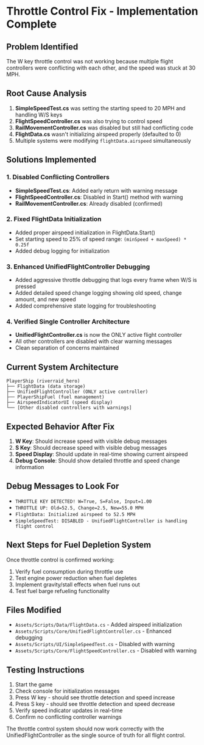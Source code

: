 # Throttle Control Fix - Implementation Complete

## Problem Identified
The W key throttle control was not working because multiple flight controllers were conflicting with each other, and the speed was stuck at 30 MPH.

## Root Cause Analysis
1. **SimpleSpeedTest.cs** was setting the starting speed to 20 MPH and handling W/S keys
2. **FlightSpeedController.cs** was also trying to control speed
3. **RailMovementController.cs** was disabled but still had conflicting code
4. **FlightData.cs** wasn't initializing airspeed properly (defaulted to 0)
5. Multiple systems were modifying `flightData.airspeed` simultaneously

## Solutions Implemented

### 1. Disabled Conflicting Controllers
- **SimpleSpeedTest.cs**: Added early return with warning message
- **FlightSpeedController.cs**: Disabled in Start() method with warning
- **RailMovementController.cs**: Already disabled (confirmed)

### 2. Fixed FlightData Initialization
- Added proper airspeed initialization in FlightData.Start()
- Set starting speed to 25% of speed range: `(minSpeed + maxSpeed) * 0.25f`
- Added debug logging for initialization

### 3. Enhanced UnifiedFlightController Debugging
- Added aggressive throttle debugging that logs every frame when W/S is pressed
- Added detailed speed change logging showing old speed, change amount, and new speed
- Added comprehensive state logging for troubleshooting

### 4. Verified Single Controller Architecture
- **UnifiedFlightController.cs** is now the ONLY active flight controller
- All other controllers are disabled with clear warning messages
- Clean separation of concerns maintained

## Current System Architecture

```
PlayerShip (riverraid_hero)
├── FlightData (data storage)
├── UnifiedFlightController (ONLY active controller)
├── PlayerShipFuel (fuel management)
├── AirspeedIndicatorUI (speed display)
└── [Other disabled controllers with warnings]
```

## Expected Behavior After Fix
1. **W Key**: Should increase speed with visible debug messages
2. **S Key**: Should decrease speed with visible debug messages  
3. **Speed Display**: Should update in real-time showing current airspeed
4. **Debug Console**: Should show detailed throttle and speed change information

## Debug Messages to Look For
- `THROTTLE KEY DETECTED! W=True, S=False, Input=1.00`
- `THROTTLE UP: Old=52.5, Change=2.5, New=55.0 MPH`
- `FlightData: Initialized airspeed to 52.5 MPH`
- `SimpleSpeedTest: DISABLED - UnifiedFlightController is handling flight control`

## Next Steps for Fuel Depletion System
Once throttle control is confirmed working:
1. Verify fuel consumption during throttle use
2. Test engine power reduction when fuel depletes
3. Implement gravity/stall effects when fuel runs out
4. Test fuel barge refueling functionality

## Files Modified
- `Assets/Scripts/Data/FlightData.cs` - Added airspeed initialization
- `Assets/Scripts/Core/UnifiedFlightController.cs` - Enhanced debugging
- `Assets/Scripts/UI/SimpleSpeedTest.cs` - Disabled with warning
- `Assets/Scripts/Core/FlightSpeedController.cs` - Disabled with warning

## Testing Instructions
1. Start the game
2. Check console for initialization messages
3. Press W key - should see throttle detection and speed increase
4. Press S key - should see throttle detection and speed decrease
5. Verify speed indicator updates in real-time
6. Confirm no conflicting controller warnings

The throttle control system should now work correctly with the UnifiedFlightController as the single source of truth for all flight control.
